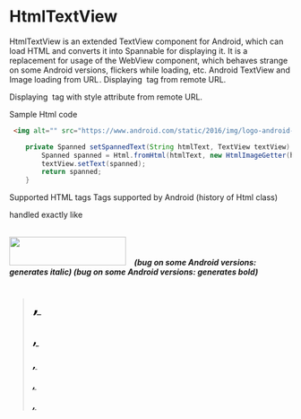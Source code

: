 # HtmlTextView
HtmlTextView is an extended TextView component for Android, which can load HTML and converts it into Spannable for displaying it. It is a replacement for usage of the WebView component, which behaves strange on some Android versions, flickers while loading, etc.
Android TextView and Image loading from URL . Displaying <img> tag from remote URL.

Displaying <img> tag with style attribute from remote URL. 

Sample Html code
```html
 <img alt="" src="https://www.android.com/static/2016/img/logo-android-green_1x.png" style="height:51px; width:208px" />
```

```java 
    private Spanned setSpannedText(String htmlText, TextView textView) {
        Spanned spanned = Html.fromHtml(htmlText, new HtmlImageGetter(htmlText, textView, getResources(), Picasso.get()), null);
        textView.setText(spanned);
        return spanned;
    }

```
Supported HTML tags
Tags supported by Android (history of Html class)
<p>
<div> handled exactly like <p>
<br>
<b>
<i>    
<img src="..." style="height:51px; width:208px">
<img src="..." height="51"; width="08">
<strong> (bug on some Android versions: generates italic)
<em> (bug on some Android versions: generates bold)
<u>
<tt>
<dfn>
<sub>
<sup>
<blockquote>
<cite>
<big>
<small>
<font size="..." color="..." face="...">
<h1>, <h2>, <h3>, <h4>, <h5>, <h6>
<a href="...">

